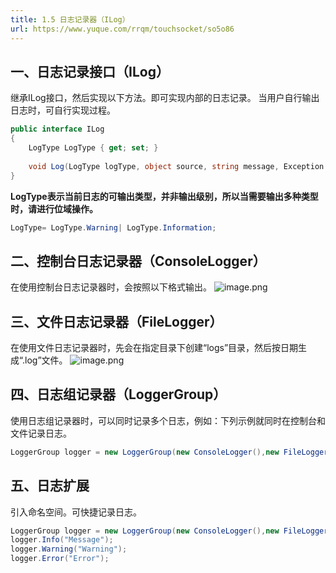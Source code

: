 ```yaml
---
title: 1.5 日志记录器（ILog）
url: https://www.yuque.com/rrqm/touchsocket/so5o86
---
```


<a name="ZKwZv"></a>

## 一、日志记录接口（ILog）

继承ILog接口，然后实现以下方法。即可实现内部的日志记录。
当用户自行输出日志时，可自行实现过程。

```csharp
public interface ILog
{
    LogType LogType { get; set; }
    
    void Log(LogType logType, object source, string message, Exception exception);
}

```

**LogType表示当前日志的可输出类型，并非输出级别，所以当需要输出多种类型时，请进行位域操作。**

```csharp
LogType= LogType.Warning| LogType.Information;
```

<a name="bBuzQ"></a>

## 二、控制台日志记录器（ConsoleLogger）

在使用控制台日志记录器时，会按照以下格式输出。
![image.png](..\assets\so5o86\1645362519650-0a526ef1-d410-4158-8dbf-54842d4f3b2d.png)

<a name="YVQG2"></a>

## 三、文件日志记录器（FileLogger）

在使用文件日志记录器时，先会在指定目录下创建“logs”目录，然后按日期生成“.log”文件。
![image.png](..\assets\so5o86\1645362772786-6538579f-b6f3-427b-b750-28ac38abd09b.png)

<a name="tnr1V"></a>

## 四、日志组记录器（LoggerGroup）

使用日志组记录器时，可以同时记录多个日志，例如：下列示例就同时在控制台和文件记录日志。

```csharp
LoggerGroup logger = new LoggerGroup(new ConsoleLogger(),new FileLogger());
```

<a name="kNL06"></a>

## 五、日志扩展

引入命名空间。可快捷记录日志。

```csharp
LoggerGroup logger = new LoggerGroup(new ConsoleLogger(),new FileLogger());
logger.Info("Message");
logger.Warning("Warning");
logger.Error("Error");
```
